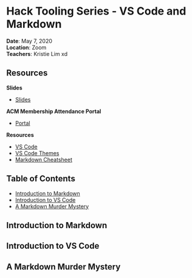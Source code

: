 # Hack Tooling Series - VS Code and Markdown

**Date**: May 7, 2020\
**Location**: Zoom\
**Teachers**: Kristie Lim xd

## Resources

**Slides**

- [Slides](https://tinyurl.com/tooling-5)

**ACM Membership Attendance Portal**

- [Portal](https://members.uclaacm.com/login)

**Resources**

- [VS Code](https://code.visualstudio.com/download)
- [VS Code Themes](https://vscodethemes.com/)
- [Markdown Cheatsheet](https://github.com/adam-p/markdown-here/wiki/Markdown-Cheatsheet)

## Table of Contents

- <a href="#markdown">Introduction to Markdown</a>
- <a href="#vscode">Introduction to VS Code</a>
- <a href="#murder">A Markdown Murder Mystery</a>

## <div id="markdown">Introduction to Markdown</div>

## <div id="vscode">Introduction to VS Code</div>

## <div id="murder">A Markdown Murder Mystery</div>



